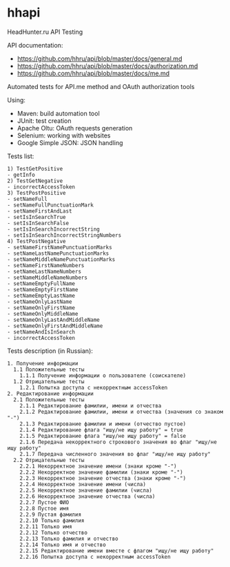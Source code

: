 # hhapi
HeadHunter.ru API Testing

API documentation:
- https://github.com/hhru/api/blob/master/docs/general.md
- https://github.com/hhru/api/blob/master/docs/authorization.md
- https://github.com/hhru/api/blob/master/docs/me.md

Automated tests for API.me method and OAuth authorization tools

Using:
- Maven: build automation tool
- JUnit: test creation
- Apache Oltu: OAuth requests generation
- Selenium: working with websites
- Google Simple JSON: JSON handling

Tests list:
```
1) TestGetPositive
- getInfo
2) TestGetNegative
- incorrectAccessToken
3) TestPostPositive
- setNameFull
- setNameFullPunctuationMark
- setNameFirstAndLast
- setIsInSearchTrue
- setIsInSearchFalse
- setIsInSearchIncorrectString
- setIsInSearchIncorrectStringNumbers
4) TestPostNegative
- setNameFirstNamePunctuationMarks
- setNameLastNamePunctuationMarks
- setNameMiddleNamePunctuationMarks
- setNameFirstNameNumbers
- setNameLastNameNumbers
- setNameMiddleNameNumbers
- setNameEmptyFullName
- setNameEmptyFirstName
- setNameEmptyLastName
- setNameOnlyLastName
- setNameOnlyFirstName
- setNameOnlyMiddleName
- setNameOnlyLastAndMiddleName
- setNameOnlyFirstAndMiddleName
- setNameAndIsInSearch
- incorrectAccessToken
```

Tests description (in Russian):
```
1. Получение информации
  1.1 Положительные тесты
    1.1.1 Получение информации о пользователе (соискателе)
  1.2 Отрицательные тесты
    1.2.1 Попытка доступа с некорректным accessToken
2. Редактирование информации
  2.1 Положительные тесты
    2.1.1 Редактирование фамилии, имени и отчества
    2.1.2 Редактирование фамилии, имени и отчества (значения со знаком "-")
    2.1.3 Редактирование фамилии и имени (отчество пустое)
    2.1.4 Редактирование флага "ишу/не ищу работу" = true
    2.1.5 Редактирование флага "ишу/не ищу работу" = false
    2.1.6 Передача некорректного строкового значения во флаг "ищу/не ищу работу"
    2.1.7 Передача численного значения во флаг "ищу/не ищу работу"
  2.2 Отрицательные тесты
    2.2.1 Некорректное значение имени (знаки кроме "-")
    2.2.2 Некорректное значение фамилии (знаки кроме "-")
    2.2.3 Некорректное значение отчества (знаки кроме "-")
    2.2.4 Некорректное значение имени (числа)
    2.2.5 Некорректное значение фамилии (числа)
    2.2.6 Некорректное значение отчества (числа)
    2.2.7 Пустое ФИО
    2.2.8 Пустое имя
    2.2.9 Пустая фамилия
    2.2.10 Только фамилия
    2.2.11 Только имя
    2.2.12 Только отчество
    2.2.13 Только фамилия и отчество
    2.2.14 Только имя и отчество
    2.2.15 Редактирование имени вместе с флагом "ищу/не ищу работу"
    2.2.16 Попытка доступа с некорректным accessToken
```
